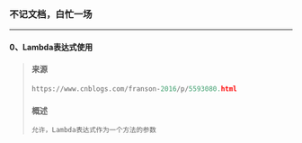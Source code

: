 ### 不记文档，白忙一场

------

#### 0、Lambda表达式使用

> #### 来源
>
> ```python
> https://www.cnblogs.com/franson-2016/p/5593080.html
> ```
>
> #### 概述
>
> ```python
> 允许，Lambda表达式作为一个方法的参数
> ```

